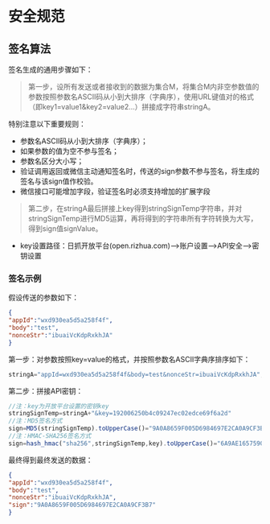 # 安全规范

## 签名算法
签名生成的通用步骤如下：

> 第一步，设所有发送或者接收到的数据为集合M，将集合M内非空参数值的参数按照参数名ASCII码从小到大排序（字典序），使用URL键值对的格式（即key1=value1&key2=value2…）拼接成字符串stringA。

特别注意以下重要规则：
- 参数名ASCII码从小到大排序（字典序）；
- 如果参数的值为空不参与签名；
- 参数名区分大小写；
- 验证调用返回或微信主动通知签名时，传送的sign参数不参与签名，将生成的签名与该sign值作校验。
- 微信接口可能增加字段，验证签名时必须支持增加的扩展字段

> 第二步，在stringA最后拼接上key得到stringSignTemp字符串，并对stringSignTemp进行MD5运算，再将得到的字符串所有字符转换为大写，得到sign值signValue。

- key设置路径：日抓开放平台(open.rizhua.com)-->账户设置-->API安全-->密钥设置

### 签名示例
假设传送的参数如下：
```json
{
"appId":"wxd930ea5d5a258f4f",
"body":"test",
"nonceStr":"ibuaiVcKdpRxkhJA"
}
```

第一步：对参数按照key=value的格式，并按照参数名ASCII字典序排序如下：
```js
stringA="appId=wxd930ea5d5a258f4f&body=test&nonceStr=ibuaiVcKdpRxkhJA";
```

第二步：拼接API密钥：
```js
//注：key为开放平台设置的密钥key
stringSignTemp=stringA+"&key=192006250b4c09247ec02edce69f6a2d"
//注：MD5签名方式
sign=MD5(stringSignTemp).toUpperCase()="9A0A8659F005D6984697E2CA0A9CF3B7"
//注：HMAC-SHA256签名方式
sign=hash_hmac("sha256",stringSignTemp,key).toUpperCase()="6A9AE1657590FD6257D693A078E1C3E4BB6BA4DC30B23E0EE2496E54170DACD6" 
```

最终得到最终发送的数据：
```json
{
"appId":"wxd930ea5d5a258f4f",
"body":"test",
"nonceStr":"ibuaiVcKdpRxkhJA",
"sign":"9A0A8659F005D6984697E2CA0A9CF3B7"
}
```